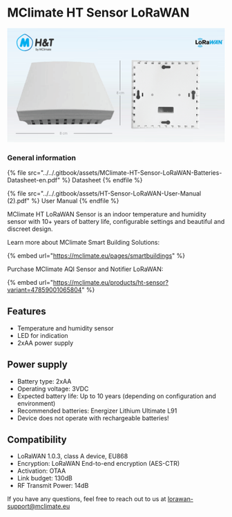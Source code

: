 # MClimate HT Sensor LoRaWAN

![](../../.gitbook/assets/ht-lorawan-docs-2.png)

### General information

{% file src="../../.gitbook/assets/MClimate-HT-Sensor-LoRaWAN-Batteries-Datasheet-en.pdf" %}
Datasheet
{% endfile %}

{% file src="../../.gitbook/assets/HT-Sensor-LoRaWAN-User-Manual (2).pdf" %}
User Manual
{% endfile %}

MClimate HT LoRaWAN Sensor is an indoor temperature and humidity sensor with 10+ years of battery life, configurable settings and beautiful and discreet design.

Learn more about MClimate Smart Building Solutions:

{% embed url="https://mclimate.eu/pages/smartbuildings" %}

Purchase MClimate AQI Sensor and Notifier LoRaWAN:

{% embed url="https://mclimate.eu/products/ht-sensor?variant=47859001065804" %}

## Features <a href="#bbk-o11wk" id="bbk-o11wk"></a>

* Temperature and humidity sensor
* LED for indication
* 2xAA power supply

## Power supply <a href="#bbk-dczib" id="bbk-dczib"></a>

* Battery type: 2xAA
* Operating voltage: 3VDC
* Expected battery life: Up to 10 years (depending on configuration and environment)&#x20;
* Recommended batteries: Energizer Lithium Ultimate L91
* Device does not operate with rechargeable batteries!

## Compatibility <a href="#bbk-qc7vx" id="bbk-qc7vx"></a>

* LoRaWAN 1.0.3, class A device, EU868
* Encryption: LoRaWAN End-to-end encryption (AES-CTR)
* Activation: OTAA
* Link budget: 130dB
* RF Transmit Power: 14dB

If you have any questions, feel free to reach out to us at [lorawan-support@mclimate.eu](mailto:lorawan-support@mclimate.eu)
